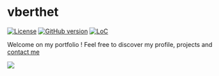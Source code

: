 # vberthet

[![License](https://img.shields.io/github/license/RealVincentBerthet/vberthet)](https://opensource.org/licenses/MIT)
[![GitHub version](https://badge.fury.io/gh/RealVincentBerthet%2Fvberthet.svg)](https://badge.fury.io/gh/RealVincentBerthet%2Fvberthet)
[![LoC](https://tokei.rs/b1/github/RealVincentBerthet/vberthet)](https://github.com/RealVincentBerthet/vberthet)

Welcome on my portfolio !
Feel free to discover my profile, projects and [contact me](https://realvincentberthet.github.io/vberthet/card)

![](demo.gif)